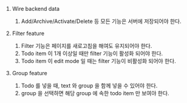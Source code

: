 1. Wire backend data

   1. Add/Archive/Activate/Delete 등 모든 기능은 서버에 저장되어야 한다.

2. Filter feature

   1. Filter 기능은 페이지를 새로고침을 해여도 유지되어야 한다.
   2. Todo item 이 1개 이상일 때만 filter 기능이 활성화 되어야 한다.
   3. Todo item 이 edit mode 일 때는 filter 기능이 비활성화 되어야 한다.

3. Group feature

   1. Todo 를 넣을 때, text 와 group 을 함께 넣을 수 있어야 한다.
   2. group 을 선택하면 해당 group 에 속한 todo item 만 보여야 한다.
